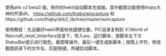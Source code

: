 使用ahk v2 beta3 版，制作的hekili自动脚本生成器，其中截图功能使用thqby大神的开源dll， https://github.com/thqby/wincapture 和https://github.com/thqby/ahk2_lib/tree/master/wincapture 

使用教程：先设置好hekili界面和快捷键位置，PIC目录复制到 X:\World of Warcraft\_retail_\Interface目录下，导入wa，运行脚本，按脚本左下方 StatusBar提示进行取色，截图等操作，最后一键生成新脚本；按图上字符，修改截图目录下的文件名，匹配按键。热键启动脚本。 
